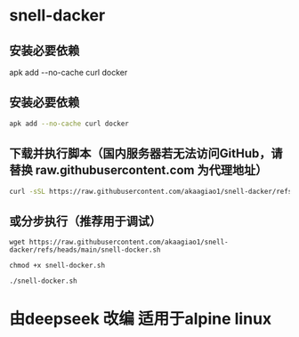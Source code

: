 # snell-dacker

## 安装必要依赖
apk add --no-cache curl docker

## 安装必要依赖
```bash
apk add --no-cache curl docker
```
## 下载并执行脚本（国内服务器若无法访问GitHub，请替换 raw.githubusercontent.com 为代理地址）
```bash
curl -sSL https://raw.githubusercontent.com/akaagiao1/snell-dacker/refs/heads/main/snell-docker.sh | sh -
```
## 或分步执行（推荐用于调试）
```
wget https://raw.githubusercontent.com/akaagiao1/snell-dacker/refs/heads/main/snell-docker.sh
```
```
chmod +x snell-docker.sh
```
```
./snell-docker.sh
```

# 由deepseek 改编 适用于alpine linux 
